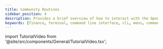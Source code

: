 ```yaml
---
title: Community Routines
sidebar_position: 4
description: Provides a brief overview of how to interact with the OpenBB Terminal
keywords: [finance, terminal, command line interface, cli, menu, commands]
---
```


import TutorialVideo from '@site/src/components/General/TutorialVideo.tsx';

<TutorialVideo youtubeLink="https://www.youtube.com/embed/EXY9pqK4ixw?si=33I8p2GOOCRKm6Hr" />
